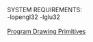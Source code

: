 
SYSTEM REQUIREMENTS:<br>
-lopengl32 -lglu32<br><br>
[Program Drawing Primitives](https://pbs.twimg.com/media/D5bi28CUwAA1Exr?format=png&name=small)

